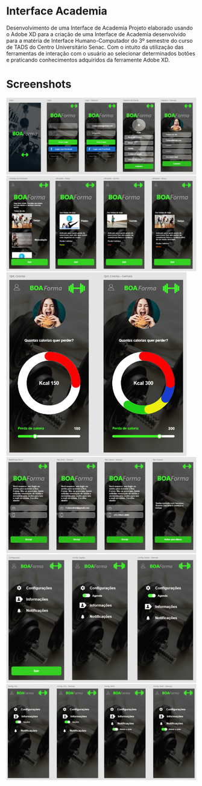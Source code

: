 # Interface Academia

Desenvolvimento de uma Interface de Academia
Projeto elaborado usando o Adobe XD para a criação de uma Interface de Academia desenvolvido para a matéria de Interface Humano-Computador do 3º semestre do curso de TADS do Centro Universitário Senac. Com o intuito da utilização das ferramentas de interação com o usuário ao selecionar determinados botões e praticando conhecimentos adquiridos da ferramente Adobe XD.

# Screenshots

<img src="/Screenshots/login.png">
<img src="/Screenshots/catalog.png">
<img src="/Screenshots/calories.png" width="478">
<img src="/Screenshots/password-reset.png">
<img src="/Screenshots/config.png" width="700">
<img src="/Screenshots/config-options.png">
